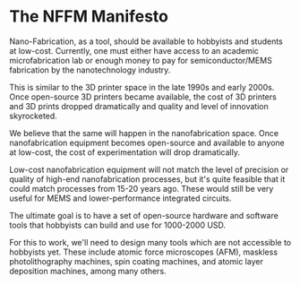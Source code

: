 # The NFFM Manifesto

Nano-Fabrication, as a tool, should be available to hobbyists and students at low-cost. Currently, one must either have access to an academic microfabrication lab or enough money to pay for semiconductor/MEMS fabrication by the nanotechnology industry.

This is similar to the 3D printer space in the late 1990s and early 2000s. Once open-source 3D printers became available, the cost of 3D printers and 3D prints dropped dramatically and quality and level of innovation skyrocketed.

We believe that the same will happen in the nanofabrication space. Once nanofabrication equipment becomes open-source and available to anyone at low-cost, the cost of experimentation will drop dramatically.

Low-cost nanofabrication equipment will not match the level of precision or quality of high-end nanofabrication processes, but it's quite feasible that it could match processes from 15-20 years ago. These would still be very useful for MEMS and lower-performance integrated circuits.

The ultimate goal is to have a set of open-source hardware and software tools that hobbyists can build and use for 1000-2000 USD.

For this to work, we'll need to design many tools which are not accessible to hobbyists yet. These include atomic force microscopes (AFM), maskless photolithography machines, spin coating machines, and atomic layer deposition machines, among many others.
